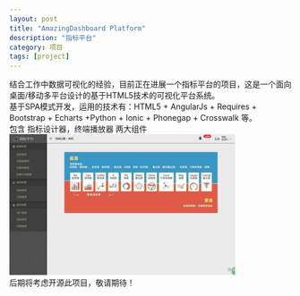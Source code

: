 ```yaml
---
layout: post
title: "AmazingDashboard Platform"
description: "指标平台"
category: 项目
tags: [project]
---
```


结合工作中数据可视化的经验，目前正在进展一个指标平台的项目，这是一个面向桌面/移动多平台设计的基于HTML5技术的可视化平台系统。
<br/>
基于SPA模式开发，运用的技术有：HTML5 + AngularJs + Requires + Bootstrap + Echarts +Python + Ionic + Phonegap + Crosswalk 等。
<br/>
包含 指标设计器，终端播放器 两大组件
<br/>
<img src="/images/dashboard.jpg" width="80%">
<br/>
后期将考虑开源此项目，敬请期待！
